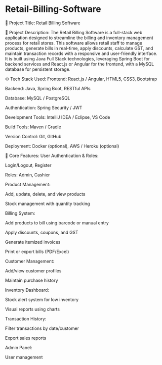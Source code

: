 # Retail-Billing-Software

💼 Project Title:
Retail Billing Software

🧾 Project Description:
The Retail Billing Software is a full-stack web application designed to streamline the billing and inventory management process for retail stores. This software allows retail staff to manage products, generate bills in real-time, apply discounts, calculate GST, and maintain transaction records with a responsive and user-friendly interface. It is built using Java Full Stack technologies, leveraging Spring Boot for backend services and React.js or Angular for the frontend, with a MySQL database for persistent storage.

⚙️ Tech Stack Used:
Frontend: React.js / Angular, HTML5, CSS3, Bootstrap

Backend: Java, Spring Boot, RESTful APIs

Database: MySQL / PostgreSQL

Authentication: Spring Security / JWT

Development Tools: IntelliJ IDEA / Eclipse, VS Code

Build Tools: Maven / Gradle

Version Control: Git, GitHub

Deployment: Docker (optional), AWS / Heroku (optional)

🔑 Core Features:
User Authentication & Roles:

Login/Logout, Register

Roles: Admin, Cashier

Product Management:

Add, update, delete, and view products

Stock management with quantity tracking

Billing System:

Add products to bill using barcode or manual entry

Apply discounts, coupons, and GST

Generate itemized invoices

Print or export bills (PDF/Excel)

Customer Management:

Add/view customer profiles

Maintain purchase history

Inventory Dashboard:

Stock alert system for low inventory

Visual reports using charts

Transaction History:

Filter transactions by date/customer

Export sales reports

Admin Panel:

User management

